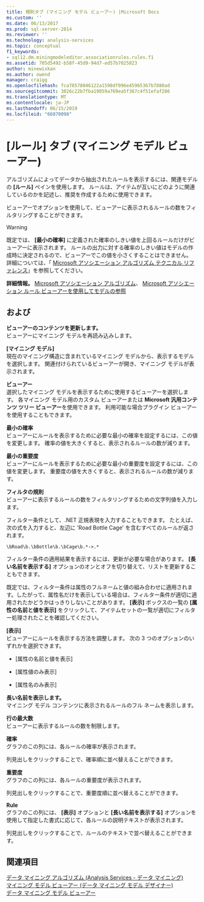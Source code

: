 ```yaml
---
title: 規則タブ (マイニング モデル ビューアー) |Microsoft Docs
ms.custom: ''
ms.date: 06/13/2017
ms.prod: sql-server-2014
ms.reviewer: ''
ms.technology: analysis-services
ms.topic: conceptual
f1_keywords:
- sql12.dm.miningmodeleditor.associationrules.rules.f1
ms.assetid: 705d5492-b58f-45d9-94d7-ed57b7025823
author: minewiskan
ms.author: owend
manager: craigg
ms.openlocfilehash: fca78578046122a1598df096e45965367b7880ad
ms.sourcegitcommit: 3026c22b7fba19059a769ea5f367c4f51efaf286
ms.translationtype: MT
ms.contentlocale: ja-JP
ms.lasthandoff: 06/15/2019
ms.locfileid: "66070098"
---
```

# <a name="rules-tab-mining-model-viewer"></a>[ルール] タブ (マイニング モデル ビューアー)
  アルゴリズムによってデータから抽出されたルールを表示するには、関連モデルの **[ルール]** ペインを使用します。 ルールは、アイテムが互いにどのように関連しているのかを記述し、推奨を作成するために使用できます。  
  
 ビューアーでオプションを使用して、ビューアーに表示されるルールの数をフィルタリングすることができます。  
  
> [!WARNING]  
>  既定では、 **[最小の確率]** に定義された確率のしきい値を上回るルールだけがビューアーに表示されます。 ルールの出力に対する確率のしきい値はモデルの作成時に決定されるので、ビューアーでこの値を小さくすることはできません。 詳細については、「 [Microsoft アソシエーション アルゴリズム テクニカル リファレンス](data-mining/microsoft-association-algorithm-technical-reference.md)」を参照してください。  
  
 **詳細情報。** [Microsoft アソシエーション アルゴリズム](data-mining/microsoft-association-algorithm.md)、 [Microsoft アソシエーション ルール ビューアーを使用してモデルの参照](data-mining/browse-a-model-using-the-microsoft-association-rules-viewer.md)  
  
## <a name="options"></a>および  
 **ビューアーのコンテンツを更新します。**  
 ビューアーにマイニング モデルを再読み込みします。  
  
 **[マイニング モデル]**  
 現在のマイニング構造に含まれているマイニング モデルから、表示するモデルを選択します。 関連付けられているビューアーが開き、マイニング モデルが表示されます。  
  
 **ビューアー**  
 選択したマイニング モデルを表示するために使用するビューアーを選択します。 各マイニング モデル用のカスタム ビューアーまたは **Microsoft 汎用コンテンツ ツリー ビューアー**を使用できます。 利用可能な場合プラグイン ビューアーを使用することもできます。  
  
 **最小の確率**  
 ビューアーにルールを表示するために必要な最小の確率を設定するには、この値を変更します。 確率の値を大きくすると、表示されるルールの数が減ります。  
  
 **最小の重要度**  
 ビューアーにルールを表示するために必要な最小の重要度を設定するには、この値を変更します。 重要度の値を大きくすると、表示されるルールの数が減ります。  
  
 **フィルタの規則**  
 ビューアーに表示するルールの数をフィルタリングするための文字列値を入力します。  
  
 フィルター条件として、.NET 正規表現を入力することもできます。 たとえば、次の式を入力すると、左辺に 'Road Bottle Cage' を含むすべてのルールが返されます。  
  
 `\bRoad\b.\bBottle\b.\bCage\b.*->.*`  
  
 フィルター条件の適用結果を表示するには、更新が必要な場合があります。 **[長い名前を表示する]** オプションのオンとオフを切り替えて、リストを更新することもできます。  
  
 既定では、フィルター条件は属性のフルネームと値の組み合わせに適用されます。したがって、属性名だけを表示している場合は、フィルター条件が適切に適用されたかどうかはっきりしないことがあります。 **[表示]** ボックスの一覧の **[属性の名前と値を表示]** をクリックして、アイテムセットの一覧が適切にフィルター処理されたことを確認してください。  
  
 **[表示]**  
 ビューアーにルールを表示する方法を調整します。 次の 3 つのオプションのいずれかを選択できます。  
  
-   [属性の名前と値を表示]  
  
-   [属性値のみ表示]  
  
-   [属性名のみ表示]  
  
 **長い名前を表示します。**  
 マイニング モデル コンテンツに表示されるルールのフル ネームを表示します。  
  
 **行の最大数**  
 ビューアーに表示するルールの数を制限します。  
  
 **確率**  
 グラフのこの列には、各ルールの確率が表示されます。  
  
 列見出しをクリックすることで、確率順に並べ替えることができます。  
  
 **重要度**  
 グラフのこの列には、各ルールの重要度が表示されます。  
  
 列見出しをクリックすることで、重要度順に並べ替えることができます。  
  
 **Rule**  
 グラフのこの列には、 **[表示]** オプションと **[長い名前を表示する]** オプションを使用して指定した書式に応じて、各ルールの説明テキストが表示されます。  
  
 列見出しをクリックすることで、ルールのテキストで並べ替えることができます。  
  
## <a name="see-also"></a>関連項目  
 [データ マイニング アルゴリズム &#40;Analysis Services - データ マイニング&#41;](data-mining/data-mining-algorithms-analysis-services-data-mining.md)   
 [マイニング モデル ビューアー (データ マイニング モデル デザイナー)](mining-model-viewers-data-mining-model-designer.md)   
 [データ マイニング モデル ビューアー](data-mining/data-mining-model-viewers.md)  
  
  
